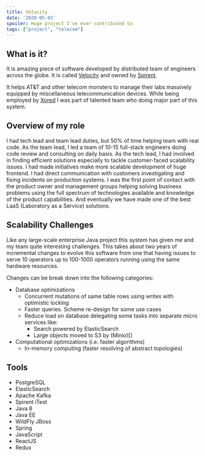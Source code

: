 ```yaml
---
title: Velocity
date: '2020-05-03'
spoiler: Huge project I've ever contributed to
tags: ["project", "telecom"]
---
```


## What is it?

It is amazing piece of software developed by distributed team of engineers across the globe.
It is called [Velocity](https://www.spirent.com/products/velocity) and owned by [Spirent](https://www.spirent.com).

It helps AT&T and other telecom monsters to manage their labs massively equipped by miscellaneous telecommunication devices.
While being employed by [Xored](http://www.xored.com/) I was part of talented team who doing major part of this system.

## Overview of my role

I had tech lead and team lead duties, but 50% of time helping team with real code. As the team lead, I led a team of 10-15 full-stack engineers doing code review and consulting on daily basis. As the tech lead, I had involved in finding efficient solutions especially to tackle customer-faced scalability issues. I had made initiatives make more scalable development of huge frontend. I had direct communication with customers investigating and fixing incidents on production systems. I was the first point of contact with the product owner and management groups helping solving business problems using the full spectrum of technologies available and knowledge of the product capabilities. And eventually we have made one of the best LaaS (Laboratory as a Service) solutions.

## Scalability Challenges

Like any large-scale enterprise Java project this system has given me and my team quite interesting challenges. This takes about two years of incremental changes to evolve this software from one that having issues to serve 10 operators up to 100-1000 operators running using the same hardware resources.

Changes can be break down into the following categories:

* Database optimizations
  * Concurrent mutations of same table rows using writes with optimistic locking
  * Faster queries. Scheme re-design for some use cases
  * Reduce load on database delegating some tasks into separate micro services like:
    * Search powered by ElasticSearch
    * Large objects moved to S3 by (Minio)[]
* Computational optimizations (i.e. faster algorithms)
  * In-memory computing (faster resolving of abstract topologies)

## Tools

- PostgreSQL
- ElasticSearch
- Apache Kafka
- Spirent iTest
- Java 8
- Java EE
- WildFly JBoss
- Spring
- JavaScript
- ReactJS
- Redux
